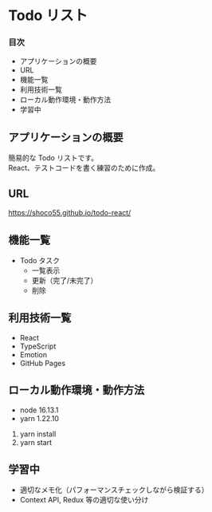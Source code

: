 # Todo リスト

### 目次

- アプリケーションの概要
- URL
- 機能一覧
- 利用技術一覧
- ローカル動作環境・動作方法
- 学習中

## アプリケーションの概要

簡易的な Todo リストです。  
React、テストコードを書く練習のために作成。

## URL

https://shoco55.github.io/todo-react/

## 機能一覧

- Todo タスク
  - 一覧表示
  - 更新（完了/未完了）
  - 削除

## 利用技術一覧

- React
- TypeScript
- Emotion
- GitHub Pages

## ローカル動作環境・動作方法

- node 16.13.1
- yarn 1.22.10

1. yarn install
2. yarn start

## 学習中

- 適切なメモ化（パフォーマンスチェックしながら検証する）
- Context API, Redux 等の適切な使い分け
